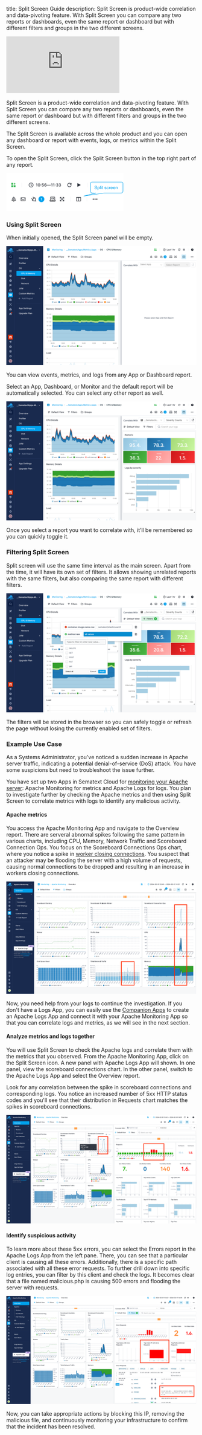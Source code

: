 title: Split Screen Guide
description: Split Screen is product-wide correlation and data-pivoting feature. With Split Screen you can compare any two reports or dashboards, even the same report or dashboard but with different filters and groups in the two different screens.

<div class="video_container">
<iframe src="https://www.youtube.com/embed/N3oXASgIt2E" 
frameborder="0" allow="autoplay; encrypted-media" 
allowfullscreen class="video"></iframe>
</div>


Split Screen is a product-wide correlation and data-pivoting feature. With Split Screen you can compare any two reports or dashboards, even the same report or dashboard but with different filters and groups in the two different screens.

The Split Screen is available across the whole product and you can open any dashboard or report with events, logs, or metrics within the Split Screen. 

To open the Split Screen, click the Split Screen button in the top right part of any report.

![Sematext Cloud Split Screen - Split Screen Button](../images/guide/split-screen/header-button.png)

### Using Split Screen

When initially opened, the Split Screen panel will be empty.

![Sematext Cloud Split Screen - Empty Split Screen](../images/guide/split-screen/empty.png)

You can view events, metrics, and logs from any App or Dashboard report.

Select an App, Dashboard, or Monitor and the default report will be automatically selected.
You can select any other report as well.

![Sematext Cloud Split Screen - Logs in Split Screen](../images/guide/split-screen/monitoring-logs.png)

Once you select a report you want to correlate with, it’ll be remembered so you can quickly toggle it.

### Filtering Split Screen

Split screen will use the same time interval as the main screen. Apart from the time, it will have its own set of filters.
It allows showing unrelated reports with the same filters, but also comparing the same report with different filters.

![Sematext Cloud Split Screen - Filters in Split Screen](../images/guide/split-screen/filters.png)

The filters will be stored in the browser so you can safely toggle or refresh the page without losing the currently enabled set of filters.

### Example Use Case

As a Systems Administrator, you've noticed a sudden increase in Apache server traffic, indicating a potential denial-of-service (DoS) attack. You have some suspicions but need to troubleshoot the issue further.

You have set up two Apps in Sematext Cloud for [monitoring your Apache server](https://sematext.com/docs/integration/apache-integration/): Apache Monitoring for metrics and Apache Logs for logs. You plan to investigate further by checking the Apache metrics and then using Split Screen to correlate metrics with logs to identify any malicious activity.

#### Apache metrics

You access the Apache Monitoring App and navigate to the Overview report. There are serveral abnornal spikes following the same pattern in various charts, including CPU, Memory, Network Traffic and Scoreboard Connection Ops. You focus on the Scoreboard Connections Ops chart, where you notice a spike in [worker closing connections](https://sematext.com/docs/integration/apache-integration/#apache-metrics). You suspect that an attacker may be flooding the server with a high volume of requests, causing normal connections to be dropped and resulting in an increase in workers closing connections.

![Sematext Cloud Split Screen Example](../images/guide/split-screen/apache-spikes.png)

Now, you need help from your logs to continue the investigation. If you don't have a Logs App, you can easily use the [Companion Apps](https://sematext.com/docs/guide/connected-apps/#companion-apps) to create an Apache Logs App and connect it with your Apache Monitoring App so that you can correlate logs and metrics, as we will see in the next section.

#### Analyze metrics and logs together

You will use Split Screen to check the Apache logs and correlate them with the metrics that you observed. From the Apache Monitoring App, click on the Split Screen icon. A new panel with Apache Logs App will shown. In one panel, view the scoreboard connections chart. In the other panel, switch to the Apache Logs App and select the Overview report.

Look for any correlation between the spike in scoreboard connections and corresponding logs. You notice an increased number of 5xx HTTP status codes and you'll see that their distribution in Requests chart matches the spikes in scoreboard connections.

![Sematext Cloud Split Screen Example](../images/guide/split-screen/split-screen-correlation-overview.png)

#### Identify suspicious activity

To learn more about these 5xx errors, you can select the Errors report in the Apache Logs App from the left pane. There, you can see that a particular client is causing all these errors. Additionally, there is a specific path associated with all these error requests. To further drill down into specific log entries, you can filter by this client and check the logs. It becomes clear that a file named malicious.php is causing 500 errors and flooding the server with requests.

![Sematext Cloud Split Screen Example](../images/guide/split-screen/split-screen-correlation-logs.png)

Now, you can take appropriate actions by blocking this IP, removing the malicious file, and continuously monitoring your infrastructure to confirm that the incident has been resolved.

